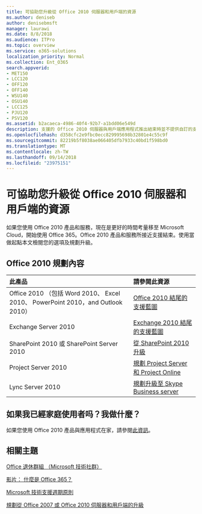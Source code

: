 ```yaml
---
title: 可協助您升級從 Office 2010 伺服器和用戶端的資源
ms.author: deniseb
author: denisebmsft
manager: laurawi
ms.date: 8/8/2018
ms.audience: ITPro
ms.topic: overview
ms.service: o365-solutions
localization_priority: Normal
ms.collection: Ent_O365
search.appverid:
- MET150
- LCC120
- OFF120
- OFF140
- WSU140
- OSU140
- LCC125
- PJU120
- PSV120
ms.assetid: b2acaeca-4986-40f4-92b7-a1bdd06e549d
description: 支援的 Office 2010 伺服器與用戶端應用程式推出結束時並不提供自訂的支援協定。若要啟動立即規劃升級使用本文。
ms.openlocfilehash: d358cfc2e9fbc0ecc829995698b32801e4c55c9f
ms.sourcegitcommit: 82219b5f8038ae066405dfb7933c40bd1f598bd0
ms.translationtype: MT
ms.contentlocale: zh-TW
ms.lasthandoff: 09/14/2018
ms.locfileid: "23975151"
---
```

# <a name="resources-to-help-you-upgrade-from-office-2010-servers-and-clients"></a>可協助您升級從 Office 2010 伺服器和用戶端的資源

如果您使用 Office 2010 產品和服務，現在是更好的時間考量移至 Microsoft Cloud，開始使用 Office 365。Office 2010 產品和服務所接近支援結束。使用當做起點本文檢閱您的選項及規劃升級。
      
## <a name="office-2010-planning-content"></a>Office 2010 規劃內容
  
|**此產品**|**請參閱此資源**|
|:-----|:-----|
|Office 2010 （包括 Word 2010、 Excel 2010、 PowerPoint 2010，and Outlook 2010）  <br/> |[Office 2010 結尾的支援藍圖](https://docs.microsoft.com/DeployOffice/office-2010-end-support-roadmap) <br/> |
|Exchange Server 2010  <br/> |[Exchange 2010 結尾的支援藍圖](exchange-2010-end-of-support.md) <br/> |
|SharePoint 2010 或 SharePoint Server 2010  <br/> |[從 SharePoint 2010 升級](upgrade-from-sharepoint-2010.md) <br/> |
|Project Server 2010 <br/> | [規劃 Project Server 和 Project Online](https://docs.microsoft.com/project/planning-project-server-and-project-online-for-technical-decision-makers) <br/> |
|Lync Server 2010 <br/> | [規劃升級至 Skype Business server](https://docs.microsoft.com/skypeforbusiness/plan-your-deployment/upgrade) <br/> |
    
## <a name="what-if-im-a-home-user-what-do-i-do"></a>如果我已經家庭使用者吗？我做什麼？

如果您使用 Office 2010 產品與應用程式在家，請參閱[此資訊](plan-upgrade-previous-versions-office.md#im-a-home-user-what-do-i-do)。

## <a name="related-topics"></a>相關主題

[Office 退休群組 （Microsoft 技術社群）](https://go.microsoft.com/fwlink/?linkid=842065)
  
[影片： 什麼是 Office 365？](https://support.office.com/article/847caf12-2589-452c-8aca-1c009797678b.aspx)
  
[Microsoft 技術支援週期原則](https://go.microsoft.com/fwlink/?linkid=865200)

[規劃從 Office 2007 或 Office 2010 伺服器和用戶端的升級](plan-upgrade-previous-versions-office.md)

